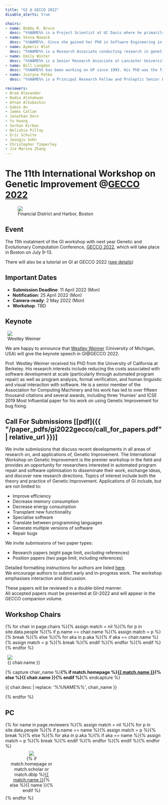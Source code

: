 ```yaml
---
title: "GI @ GECCO 2022"
disable_alerts: true

chairs:
- name: Bobby R. Bruce
  desc: "%%NAME%% is a Project Scientist at UC Davis where he primarily works on the gem5 computer architecture simulator. Prior to UC Davis, Bobby carried out research into the automatic optimization of Java bytecode at UCLA. His research interests are centred around Search-based Software Engineering, and its application to improving software performance."
- name: Vesna Nowack
  desc: "%%NAME%%. Since she gained her PhD in Software Engineering in 2016 from the Universitat Politecnica de Catalunya in Barcelona, she has conducted research in supercomputing (Spain) and taught robotics in Germany. Her recent research has been on APR in the UK, including 12 months with Bloomberg (London) published this summer as “On the Introduction of Automatic Program Repair in Bloomberg” by IEEE Software. She is now a Senior Research Assistant at Lancaster University where she continues her work on using GI to automatically fix bugs."
- name: Aymeric Blot
  desc: "%%NAME%% is a Research Associate conducting research in genetic improvement at the CREST and SOLAR groups in University College London. He received in 2018 a doctorate from the University of Lille following work on automated algorithm design for multi-objective combinatorial optimisation. His research focuses on strengthening GI techniques using knowledge from automated machine learning, algorithm configuration, and evolutionary computation. He maintains and evolves the community website on genetic improvement."
- name: Emily Winter
  desc: "%%NAME%% is a Senior Research Associate at Lancaster University, specialising in the human and socio-technical aspects of software engineering. She works on the Fixie Project: Exploiting Defect Prediction for Automatic Software Repair, investigating developer needs and preferences for how they interact with an Automatic Software Repair tool. As part of her research, she is seconded as a contractor to Bloomberg LP."
- name: Bill Langdon
  desc: "%%NAME%% has been working on GP since 1993. His PhD was the first book to be published in John Koza and Dave Goldberg's book series. He has previously run the GP track for GECCO&nbsp;2001 and 2014 and was programme chair for GECCO&nbsp;2002 having previously chaired EuroGP for 3 years. More recently he edited FOGA&nbsp;2011 and run the computational intelligence on GPUs (CIGPU 2008&mdash;2012) and EvoPAR workshops. His books include A Field Guide to Genetic Programming, Foundations of Genetic Programming and Advances in Genetic Programming&nbsp;III. He also maintains the genetic programming bibliography. His current research uses GP to genetically improve existing software, CUDA, search based software engineering and Bioinformatics. He co-organised GI&nbsp;2015, GI&nbsp;2017, GI&nbsp;2018, GI&nbsp;2019, GI&nbsp;2021 and the 2018 Genetic Improvement of Software Seminar at Dagstuhl."
- name: Justyna Petke
  desc: "%%NAME%% is a Principal Research Fellow and Proleptic Senior Lecturer (Associate Prof.), conducting research in genetic improvement. She has a doctorate in Computer Science from University of Oxford and is now at the Centre for Research on Evolution, Search and Testing (CREST) in University College London. She has published on applications of genetic improvement. Her work on the subject was awarded a Silver and a Gold ’Humie’ at GECCO&nbsp;2014 and GECCO&nbsp;2016 as well as an ACM SIGSOFT Distinguished Paper Award at ISSTA&nbsp;2015. She was the PC co-Chair for the International Symposium on Search-Based Software Engineering in 2017. She currently serves on the editorial board of the Genetic Programming and Evolvable Machines journal."

reviewers:
- Brad Alexander
- Nadia Alshahwan
- Afnan AlSubaihin
- Gabin An
- James Callan
- Jonathan Dorn
- Yu Huang
- Serkan Kirbas
- Nelishia Pillay
- Eric Schulte
- Jeongju Sohn
- Christopher Timperley
- Jie Marina Zhang
---
```


# The 11th International Workshop on Genetic Improvement @[GECCO 2022](https://gecco-2022.sigevo.org/HomePage)


<figure class="figure">
  <img class="figure-img img-fluid" src="https://gecco-2022.sigevo.org/dl304">
  <figcaption class="figure-caption text-right">Financial District and Harbor, Boston</figcaption>
</figure>


## Event

The 11th instalment of the GI workshop with next year Genetic and Evolutionary Computation Conference, [GECCO 2022](https://gecco-2022.sigevo.org/HomePage), which will take place in Boston on July 9-13.


<div class="alert alert-primary" role="alert">
  There will also be a tutorial on GI at GECCO 2022 (<a href="https://gecco-2022.sigevo.org/Tutorials#id_Genetic%20improvement:%20Taking%20real-world%20source%20code%20and%20improving%20it%20using%20computational%20search%20methods.">see details</a>)
</div>

## Important Dates

- **Submission Deadline**: 11 April 2022 (Mon)
- **Notification**: 25 April 2022 (Mon)
- **Camera-ready**: 2 May 2022 (Mon)
- **Workshop**: TBD


## Keynote

<figure class="figure float-right" style="margin: auto 0.5em;">
  <img class="figure-img rounded img-thumbnail" style="max-width: 200px; max-height: 160px;" src="{{ "/profile_images/westley_weimer.jpg" | relative_url }}" onerror="this.onerror=null; this.src='{{ "/profile_images/empty.jpg" | relative_url }}'" />
  <figcaption class="figure-caption text-right">Westley Weimer</figcaption>
</figure>


We are happy to announce that [Westley Weimer](https://web.eecs.umich.edu/~weimerw/) (University of Michigan, USA) will give the keynote speech in GI@GECCO 2022.

Prof. Westley Weimer received his PhD from the University of California at Berkeley.
His research interests include reducing the costs associated with software development at scale (particularly through automated program repair) as well as program analysis, formal verification, and human linguistic and visual interaction with software.
He is a senior member of the Association for Computing Machinery and his work has led to over fifteen thousand citations and several awards, including three ‘Humies’ and ICSE 2019 Most Influential paper for his work on using Genetic Improvement for bug fixing.


## <a name="CFP"></a> Call For Submissions [[pdf]({{ "/paper_pdfs/gi2022gecco/call_for_papers.pdf" | relative_url }})]

We invite submissions that discuss recent developments in all areas of research on, and applications of, Genetic Improvement.
The International Workshop on Genetic Improvement is the premier workshop in the field and provides an opportunity for researchers interested in automated program repair and software optimisation to disseminate their work, exchange ideas, and discover new research directions.
Topics of interest include both the theory and practice of Genetic Improvement. Applications of GI include, but are not limited to:

- Improve efficiency
- Decrease memory consumption
- Decrease energy consumption
- Transplant new functionality
- Specialise software
- Translate between programming languages
- Generate multiple versions of software
- Repair bugs

We invite submissions of two paper types:
- Research papers (eight page limit, *excluding* references)
- Position papers (two page limit, including references)

Detailed formatting instructions for authors are listed [here](https://gecco-2022.sigevo.org/Paper-Submission-Instructions).  
We encourage authors to submit early and in-progress work.
The workshop emphasises interaction and discussion.

These papers will be reviewed in a double-blind manner.  
All accepted papers must be presented at GI-2022 and will appear in the GECCO companion volume.


## <a name="chairs"></a> Workshop Chairs

{% for chair in page.chairs %}{% assign match = nil %}{% for p in site.data.people %}{% if p.name == chair.name %}{% assign match = p %}{% break %}{% else %}{% for aka in p.aka %}{% if aka == chair.name %}{% assign match = p %}{% break %}{% endif %}{% endfor %}{% endif %}{% endfor %}
<figure class="figure float-right" style="margin: auto 0.5em;">
  <img class="figure-img rounded img-thumbnail" style="max-width: 200px; max-height: 140px" src="{{ match.img | relative_url }}" onerror="this.onerror=null; this.src='{{ "/profile_images/empty.jpg" | relative_url }}'">
  <figcaption class="figure-caption text-right">{{ chair.name }}</figcaption>
</figure>

{% capture chair_name %}<b>{% if match.homepage %}<a href="{{ match.homepage }}">{{ match.name }}</a>{% else %}{{ chair.name }}{% endif %}</b>{% endcapture %}
<p class="clearfix">
  {{ chair.desc | replace: '%%NAME%%', chair_name }}
</p>
{% endfor %}


## <a name="PC"></a> PC

<div class="row justify-content-around">
{% for name in page.reviewers %}{% assign match = nil %}{% for p in site.data.people %}{% if p.name == name %}{% assign match = p %}{% break %}{% else %}{% for aka in p.aka %}{% if aka == name %}{% assign match = p %}{% break %}{% endif %}{% endfor %}{% endif %}{% endfor %}
<figure class="figure" style="text-align: center; margin: 0.5em 1em; width: 140px;">
  <img class="figure-img" style="max-width: 140px; max-height: 140px;" src="{{ match.img | relative_url }}" onerror="this.onerror=null; this.src='{{ "/profile_images/empty.jpg" | relative_url }}'" />
  <figcaption class="figure-caption">{% if match.homepage or match.scholar or match.dblp %}<a href="{{ match.homepage | default:  match.scholar | default:  match.dblp }}">{{ match.name }}</a>{% else %}{{ name }}{% endif %}</figcaption>
</figure>{% endfor %}
</div>
